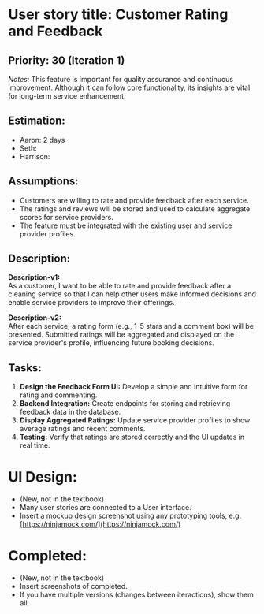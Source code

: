 # User story title: Customer Rating and Feedback

## Priority: 30 (Iteration 1)
*Notes:* This feature is important for quality assurance and continuous improvement. Although it can follow core functionality, its insights are vital for long-term service enhancement.

## Estimation:
* Aaron: 2 days
* Seth:
* Harrison:

## Assumptions:
- Customers are willing to rate and provide feedback after each service.
- The ratings and reviews will be stored and used to calculate aggregate scores for service providers.
- The feature must be integrated with the existing user and service provider profiles.

## Description:
**Description-v1:**  
As a customer, I want to be able to rate and provide feedback after a cleaning service so that I can help other users make informed decisions and enable service providers to improve their offerings.

**Description-v2:**  
After each service, a rating form (e.g., 1-5 stars and a comment box) will be presented. Submitted ratings will be aggregated and displayed on the service provider's profile, influencing future booking decisions.

## Tasks:
1. **Design the Feedback Form UI:** Develop a simple and intuitive form for rating and commenting.
2. **Backend Integration:** Create endpoints for storing and retrieving feedback data in the database. 
3. **Display Aggregated Ratings:** Update service provider profiles to show average ratings and recent comments. 
4. **Testing:** Verify that ratings are stored correctly and the UI updates in real time. 

# UI Design:
* (New, not in the textbook) 
* Many user stories are connected to a User interface.
* Insert a mockup design screenshot using any prototyping tools, e.g. [https://ninjamock.com/](https://ninjamock.com/)

# Completed:
* (New, not in the textbook) 
* Insert screenshots of completed. 
* If you have multiple versions (changes between iteractions), show them all.
